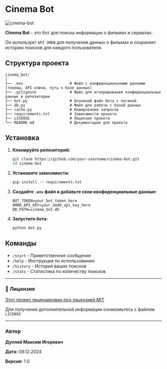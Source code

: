 # Cinema Bot

![сinema-bot](https://github.com/user-attachments/assets/be280e49-d655-4326-a0f5-32e29867101d)

**Cinema Bot** - это бот для поиска информации о фильмах и сериалах.

Он использует `API OMDB` для получения данных о фильмах и сохраняет историю поисков для каждого пользователя.

## Структура проекта

```
cinema_bot/
│
├── .env                     # Файл с конфиденциальными данными (токены, API ключи, путь к базе данных)
├── .gitignore               # Файл для игнорирования конфиденциальных данных в репозитории
├── bot.py                   # Основной файл бота с логикой
├── db.py                    # Файл для работы с базой данных
├── сache.py                 # Кеширование запросов
├── requirements.txt         # Зависимости проекта
├── LICENSE                  # Лицензия проекта
└── README.md                # Документация для проекта
```

## Установка

1. **Клонируйте репозиторий:**
    ```bash
    git clone https://github.com/your-username/cinema-bot.git
    cd cinema-bot
    ```

2. **Установите зависимости:**
    ```bash
    pip install -r requirements.txt
    ```

3. **Создайте `.env` файл и добавьте свои конфиденциальные данные:**
    ```
    BOT_TOKEN=your_bot_token_here
    OMDB_API_KEY=your_omdb_api_key_here
    DB_PATH=cinema_bot.db
    ```

4. **Запустите бота:**
    ```bash
    python bot.py
    ```

## Команды

- `/start` - Приветственное сообщение
- `/help` - Инструкция по использованию
- `/history` - История ваших поисков
- `/stats` - Статистика по количеству поисков

---

### 📄 Лицензия

[Этот проект лицензирован под лицензией MIT](LICENCE)

Для получения дополнительной информации ознакомьтесь с файлом `LICENSE`

---

### Автор

**Дуплей Максим Игоревич**

**Дата:** 09.12.2024

**Версия:** 1.0

